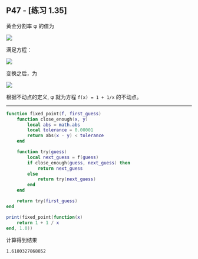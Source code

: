 ## P47 - [练习 1.35]

黄金分割率 φ 的值为

<img src="http://latex.codecogs.com/svg.latex?\phi=\frac{1+\sqrt{5}}{2}"/>

满足方程：

<img src="http://latex.codecogs.com/svg.latex?\phi^{2}=\phi+1"/>

变换之后，为

<img src="http://latex.codecogs.com/svg.latex?\phi=1+\frac{1}{\phi}"/>

根据不动点的定义, φ 就为方程 `f(x) = 1 + 1/x` 的不动点。

------

``` Lua
function fixed_point(f, first_guess)
    function close_enough(x, y)
        local abs = math.abs
        local tolerance = 0.00001
        return abs(x - y) < tolerance
    end

    function try(guess)
        local next_guess = f(guess)
        if close_enough(guess, next_guess) then 
            return next_guess
        else 
            return try(next_guess)
        end
    end

    return try(first_guess)
end

print(fixed_point(function(x)
    return 1 + 1 / x
end, 1.0))
```

计算得到结果

```
1.6180327868852
```
